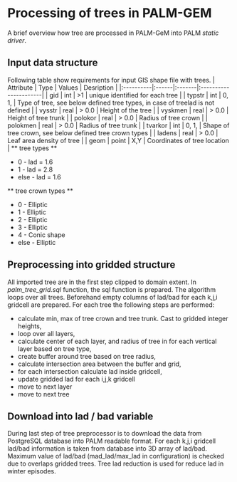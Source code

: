 # Processing of trees in PALM-GEM
A brief overview how tree are processed in PALM-GeM into PALM *static driver*. 
## Input data structure
Following table show requirements for input GIS shape file with trees. 
| Attribute | Type  | Values | Desription |
|:----------|:------|:-------|:----------------------|
| gid       | int   | >1     | unique identified for each tree |
| typstr    | int   | 0, 1,  | Type of tree, see below defined tree types, in case of treelad is not defined |
| vysstr    | real  | > 0.0  | Height of the tree |
| vyskmen   | real  | > 0.0  | Height of tree trunk |
| polokor   | real  | > 0.0  | Radius of tree crown |
| polokmen  | real  | > 0.0  | Radius of tree trunk |
| tvarkor   | int   | 0, 1,  | Shape of tree crown, see below defined tree crown types |
| ladens    | real  | > 0.0  | Leaf area density of tree |
| geom      | point | X,Y    | Coordinates of tree location |
** tree types **
* 0 - lad = 1.6
* 1 - lad = 2.8
* else - lad = 1.6

** tree crown types **
* 0 - Elliptic
* 1 - Elliptic
* 2 - Elliptic
* 3 - Elliptic
* 4 - Conic shape
* else - Elliptic

## Preprocessing into gridded structure
All imported tree are in the first step clipped to domain extent. In *palm_tree_grid.sql* function, the sql function is prepared. 
The algorithm loops over all trees. Beforehand empty columns of lad/bad for each k,j,i gridcell are prepared. For each tree the following steps are performed:
* calculate min, max of tree crown and tree trunk. Cast to gridded integer heights,
* loop over all layers,
* calculate center of each layer, and radius of tree in for each vertical layer based on tree type,
* create buffer around tree based on tree radius,
* calculate intersection area between the buffer and grid,
* for each intersection calculate lad inside gridcell,
* update gridded lad for each i,j,k gridcell
* move to next layer
* move to next tree

## Download into lad / bad variable
During last step of tree preprocessor is to download the data from PostgreSQL database into PALM readable format. For each k,j,i gridcell lad/bad information is taken from database into 3D array of lad/bad. Maximum value of lad/bad (mad_lad/max_lad in configuration) is checked due to overlaps gridded trees. Tree lad reduction is used for reduce lad in winter episodes. 
